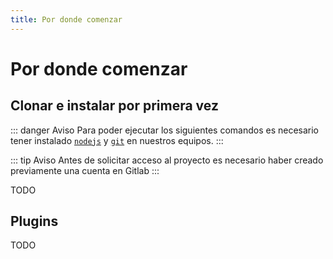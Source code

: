 ```yaml
---
title: Por donde comenzar
---
```


# Por donde comenzar

## Clonar e instalar por primera vez 

::: danger Aviso
Para poder ejecutar los siguientes comandos es necesario tener instalado [`nodejs`](https://nodejs.org/en/) y [`git`](https://git-scm.com/download) en nuestros equipos.
:::

::: tip Aviso
Antes de solicitar acceso al proyecto es necesario haber creado previamente una cuenta en Gitlab
:::

TODO

## Plugins 
TODO